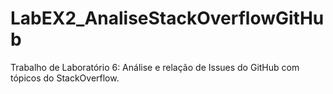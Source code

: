 # LabEX2_AnaliseStackOverflowGitHub
Trabalho de Laboratório 6: Análise e relação de Issues do GitHub com tópicos do StackOverflow.
